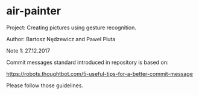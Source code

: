 # air-painter

Project: Creating pictures using gesture recognition.

Author: Bartosz Nędzewicz and Paweł Pluta

Note 1: 27.12.2017

Commit messages standard introduced in repository is based on:

https://robots.thoughtbot.com/5-useful-tips-for-a-better-commit-message

Please follow those guidelines.
